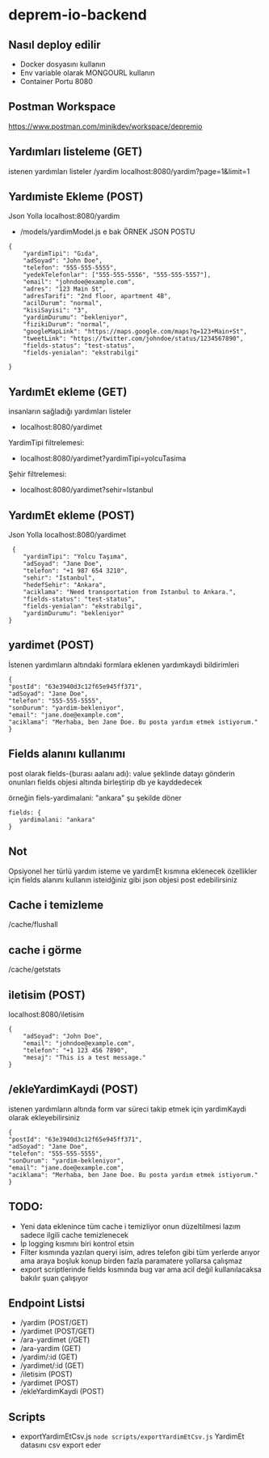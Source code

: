 # deprem-io-backend

## Nasıl deploy edilir

* Docker dosyasını kullanın
* Env variable olarak MONGOURL kullanın
* Container Portu 8080

## Postman Workspace
https://www.postman.com/minikdev/workspace/depremio

## Yardımları listeleme (GET)
istenen yardımları listeler
/yardim 
localhost:8080/yardim?page=1&limit=1

## Yardımiste Ekleme (POST)
Json Yolla
localhost:8080/yardim
* /models/yardimModel.js e bak 
ÖRNEK JSON POSTU

```
{
    "yardimTipi": "Gıda",
    "adSoyad": "John Doe",
    "telefon": "555-555-5555",
    "yedekTelefonlar": ["555-555-5556", "555-555-5557"],
    "email": "johndoe@example.com",
    "adres": "123 Main St",
    "adresTarifi": "2nd floor, apartment 4B",
    "acilDurum": "normal",
    "kisiSayisi": "3",
    "yardimDurumu": "bekleniyor",
    "fizikiDurum": "normal",
    "googleMapLink": "https://maps.google.com/maps?q=123+Main+St",
    "tweetLink": "https://twitter.com/johndoe/status/1234567890",
    "fields-status": "test-status",
    "fields-yenialan": "ekstrabilgi"
   
}
```

## YardımEt ekleme (GET)
insanların sağladığı yardımları listeler
* localhost:8080/yardimet

YardimTipi filtrelemesi:

* localhost:8080/yardimet?yardimTipi=yolcuTasima

Şehir filtrelemesi:
* localhost:8080/yardimet?sehir=Istanbul

## YardımEt ekleme (POST)
Json Yolla
localhost:8080/yardimet

```
 {
    "yardimTipi": "Yolcu Taşıma",
    "adSoyad": "Jane Doe",
    "telefon": "+1 987 654 3210",
    "sehir": "Istanbul",
    "hedefSehir": "Ankara",
    "aciklama": "Need transportation from Istanbul to Ankara.",
    "fields-status": "test-status",
    "fields-yenialan": "ekstrabilgi",
    "yardimDurumu": "bekleniyor"
}
```

## yardimet (POST)
İstenen yardımların altındaki formlara eklenen yardımkaydi bildirimleri
```
{
"postId": "63e3940d3c12f65e945ff371",
"adSoyad": "Jane Doe",
"telefon": "555-555-5555",
"sonDurum": "yardim-bekleniyor",
"email": "jane.doe@example.com",
"aciklama": "Merhaba, ben Jane Doe. Bu posta yardım etmek istiyorum."
}
```

## Fields alanını kullanımı

post olarak fields-{burası aalanı adı}: value şeklinde datayı gönderin onunları fields objesi altında birleştirip db ye kayddedecek

örneğin fiels-yardimalani: "ankara" şu şekilde döner
 ```
fields: {
    yardimalani: "ankara"
}
```

## Not
Opsiyonel her türlü yardım isteme ve yardımEt kısmına eklenecek özellikler için
fields alanını kullanın isteidğiniz gibi json objesi post edebilirsiniz 

## Cache i temizleme
/cache/flushall

## cache i görme 

/cache/getstats

## iletisim (POST)

localhost:8080/iletisim
```
{
    "adSoyad": "John Doe",
    "email": "johndoe@example.com",
    "telefon": "+1 123 456 7890",
    "mesaj": "This is a test message."
}
```

## /ekleYardimKaydi (POST)

istenen yardımların altında form var süreci takip etmek için yardimKaydi olarak ekleyebilirsiniz

```
{
"postId": "63e3940d3c12f65e945ff371",
"adSoyad": "Jane Doe",
"telefon": "555-555-5555",
"sonDurum": "yardim-bekleniyor",
"email": "jane.doe@example.com",
"aciklama": "Merhaba, ben Jane Doe. Bu posta yardım etmek istiyorum."
}
```


## TODO:

* Yeni data eklenince tüm cache i temizliyor onun düzeltilmesi lazım sadece ilgili cache temizlenecek
* İp logging kısmını biri kontrol etsin
* Filter kısmında yazılan queryi isim, adres telefon gibi tüm yerlerde arıyor ama araya boşluk konup birden fazla paramatere yollarsa çalışmaz
* export scriptlerinde fields kısmında bug var ama acil değil kullanılacaksa bakılır şuan çalışıyor 

## Endpoint Listsi

* /yardim (POST/GET)
* /yardimet (POST/GET)
* /ara-yardimet (/GET)
* /ara-yardim (GET)
* /yardim/:id (GET)
* /yardimet/:id (GET)
* /iletisim (POST)  
* /yardimet (POST)
* /ekleYardimKaydi (POST)

## Scripts 

* exportYardimEtCsv.js
`node scripts/exportYardimEtCsv.js`
YardimEt datasını csv export eder 

